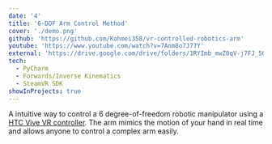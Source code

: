 ```yaml
---
date: '4'
title: '6-DOF Arm Control Method'
cover: './demo.png'
github: 'https://github.com/Kohmei358/vr-controlled-robotics-arm'
youtube: 'https://www.youtube.com/watch?v=7Anm8o7J77Y'
external: 'https://drive.google.com/drive/folders/1RYImb_mwZ0qV-j7FJ_5O0TFn_mL6mSpw?usp=sharing'
tech:
  - PyCharm
  - Forwards/Inverse Kinematics
  - SteamVR SDK
showInProjects: true
---
```


A intuitive way to control a 6 degree-of-freedom robotic manipulator using a [HTC Vive VR controller](https://www.vive.com/us/accessory/controller/).
The arm mimics the motion of your hand in real time and allows anyone to control a complex arm easily.

